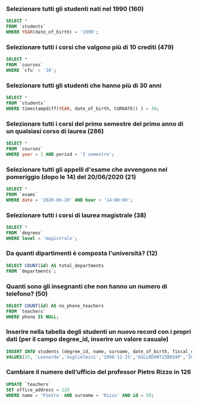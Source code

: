 ### Selezionare tutti gli studenti nati nel 1990 (160)

```SQL
SELECT *
FROM `students`
WHERE YEAR(date_of_birth) = '1990';
```

### Selezionare tutti i corsi che valgono più di 10 crediti (479)

```SQL
SELECT *
FROM `courses`
WHERE `cfu` > '10';
```

### Selezionare tutti gli studenti che hanno più di 30 anni

```SQL
SELECT *
FROM `students`
WHERE timestampdiff(YEAR, date_of_birth, CURDATE() ) > 30;
```

### Selezionare tutti i corsi del primo semestre del primo anno di un qualsiasi corso di laurea (286)

```SQL
SELECT *
FROM `courses`
WHERE year = 1 AND period = 'I semestre';
```

### Selezionare tutti gli appelli d'esame che avvengono nel pomeriggio (dopo le 14) del 20/06/2020 (21)

```SQL
SELECT *
FROM `exams`
WHERE date = '2020-06-20' AND hour > '14:00:00';
```

### Selezionare tutti i corsi di laurea magistrale (38)

```SQL
SELECT *
FROM `degrees`
WHERE level = 'magistrale';
```

### Da quanti dipartimenti è composta l'università? (12)

```SQL
SELECT COUNT(id) AS total_departments
FROM `departments`;
```

### Quanti sono gli insegnanti che non hanno un numero di telefono? (50)

```SQL
SELECT COUNT(id) AS no_phone_teachers
FROM `teachers`
WHERE phone IS NULL;
```

### Inserire nella tabella degli studenti un nuovo record con i propri dati (per il campo degree_id, inserire un valore casuale)

```SQL
INSERT INTO students (degree_id, name, surname, date_of_birth, fiscal_code, enrolment_date, registration_number, email)
VALUES(33, 'Leonardo','Guglielmini','1998-12-25','GGLLRD98T25B034P','2021-09-06', (SELECT MAX(registration_number)+1 FROM students AS temp),'leonardo.guglielmini@email.it');
```

### Cambiare il numero dell’ufficio del professor Pietro Rizzo in 126

```SQL
UPDATE `teachers`
SET office_address = 126
WHERE name = 'Pietro' AND surname = 'Rizzo' AND id = 58;
```

###

```SQL

```
